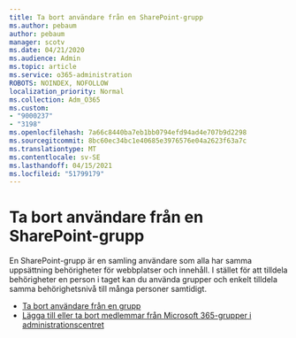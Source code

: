 ```yaml
---
title: Ta bort användare från en SharePoint-grupp
ms.author: pebaum
author: pebaum
manager: scotv
ms.date: 04/21/2020
ms.audience: Admin
ms.topic: article
ms.service: o365-administration
ROBOTS: NOINDEX, NOFOLLOW
localization_priority: Normal
ms.collection: Adm_O365
ms.custom:
- "9000237"
- "3198"
ms.openlocfilehash: 7a66c8440ba7eb1bb0794efd94ad4e707b9d2298
ms.sourcegitcommit: 8bc60ec34bc1e40685e3976576e04a2623f63a7c
ms.translationtype: MT
ms.contentlocale: sv-SE
ms.lasthandoff: 04/15/2021
ms.locfileid: "51799179"
---
```

# <a name="remove-users-from-a-sharepoint-group"></a>Ta bort användare från en SharePoint-grupp

En SharePoint-grupp är en samling användare som alla har samma uppsättning behörigheter för webbplatser och innehåll. I stället för att tilldela behörigheter en person i taget kan du använda grupper och enkelt tilldela samma behörighetsnivå till många personer samtidigt.

- [Ta bort användare från en grupp](https://docs.microsoft.com/sharepoint/customize-sharepoint-site-permissions#remove-users-from-a-group)
- [Lägga till eller ta bort medlemmar från Microsoft 365-grupper i administrationscentret](https://docs.microsoft.com/microsoft-365/admin/create-groups/add-or-remove-members-from-groups)
